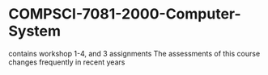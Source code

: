 # COMPSCI-7081-2000-Computer-System
contains workshop 1-4, and 3 assignments
The assessments of this course changes frequently in recent years
